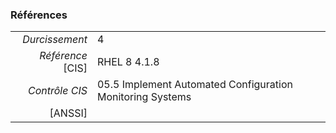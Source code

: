 ### Références

|                 |    |
|----------------:|:---|
|   *Durcissement*| 4 |
|*Référence* [CIS]| RHEL 8 4.1.8 |
|   *Contrôle CIS*| 05.5 Implement Automated Configuration Monitoring Systems |
|          [ANSSI]|  |
